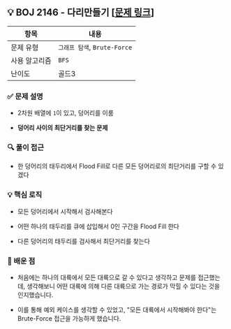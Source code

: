 ## 💡 BOJ 2146 - 다리만들기 [[문제 링크](https://www.acmicpc.net/problem/2146)]

| 항목 | 내용 |
|------|------|
| 문제 유형 | `그래프 탐색`, `Brute-Force` |
| 사용 알고리즘 | `BFS` |
| 난이도 | 골드3 |

### ✅ 문제 설명
- 2차원 배열에 `1`이 있고, 덩어리를 이룸

- **덩어리 사이의 최단거리를 찾는 문제**

### 🔍 풀이 접근
- 한 덩어리의 태두리에서 Flood Fill로 다른 모든 덩어리로의 최단거리를 구할 수 있겠다

### 💡 핵심 로직
- 모든 덩어리에서 시작해서 검사해본다

- 어떤 하나의 태두리를 큐에 삽입해서 0인 구간을 Flood Fill 한다

- 다른 덩어리의 태두리를 검사해서 최단거리를 찾는다

### 📌 배운 점
- 처음에는 하나의 대륙에서 모든 대륙으로 갈 수 있다고 생각하고 문제를 접근했는데, 생각해보니 어떤 대륙에 의해 다른 대륙으로 가는 경로가 막힐 수 있다는 것을 인지했습니다.

- 이를 통해 예외 케이스를 생각할 수 있었고, "모든 대륙에서 시작해봐야 한다"는 Brute-Force 접근을 가능하게 했습니다.